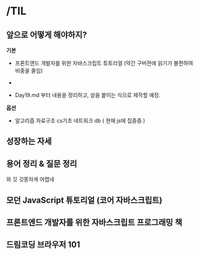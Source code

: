 # /TIL

## 앞으로 어떻게 해야하지?

**기본**


+ 프론트엔드 개발자를 위한 자바스크립트 튜토리얼 (약간 구버젼에 읽기가 불편하여 비중을 줄임)

+ [모던 JavaScript 튜토리얼 (기본) ]: https://ko.javascript.info/

+ Day19.md 부터 내용을 정리하고, 살을 붙이는 식으로 제작할 예정.

**옵션**

+ 알고리즘 자료구조 cs기초 네트워크 db ( 현재 js에 집중중.)



## 성장하는 자세



## 용어 정리 & 질문 정리

와 깃 깃똥차게 어렵네

## 모던  JavaScript 튜토리얼 (코어 자바스크립트)




## 프론트엔드 개발자를 위한 자바스크립트 프로그래밍 책



##  드림코딩 브라우저 101

